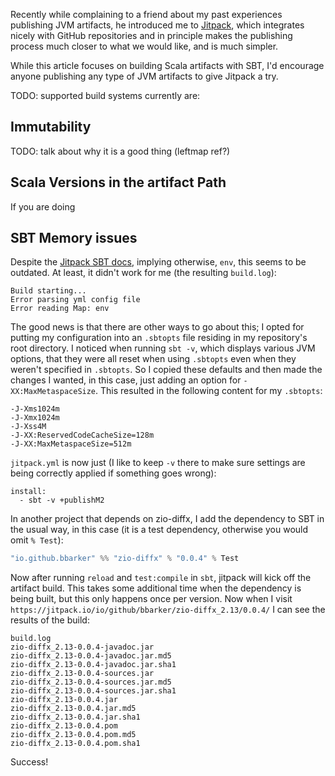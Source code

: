 
Recently while complaining to a friend about my past experiences publishing
JVM artifacts, he introduced me to [Jitpack](https://jitpack.io/),
which integrates nicely
with GitHub repositories and in principle makes the publishing process
much closer to what we would like, and is much simpler.


While this article focuses on building Scala artifacts with
SBT, I'd encourage anyone publishing any type of JVM artifacts to
give Jitpack a try.

TODO: supported build systems currently are:

## Immutability

TODO: talk about why it is a good thing (leftmap ref?)

## Scala Versions in the artifact Path

If you are doing

## SBT Memory issues

Despite the [Jitpack SBT docs](https://jitpack.io/docs/BUILDING/#sbt-projects),
implying otherwise, `env`, this seems to be outdated. At least, it didn't work for me (the resulting `build.log`):

```
Build starting...
Error parsing yml config file
Error reading Map: env
```

The good news is that there are other ways to go about this; I opted for
putting my configuration into an `.sbtopts` file residing in my repository's
root directory. I noticed when running `sbt -v`, which displays various
JVM options, that they were all reset when using `.sbtopts` even when
they weren't specified in `.sbtopts`. So I copied these defaults and then
made the changes I wanted, in this case, just adding an option for
`-XX:MaxMetaspaceSize`. This resulted in the following content for my
`.sbtopts`:

```
-J-Xms1024m
-J-Xmx1024m
-J-Xss4M
-J-XX:ReservedCodeCacheSize=128m
-J-XX:MaxMetaspaceSize=512m
```

`jitpack.yml` is now just (I like to keep `-v` there to make sure settings are
being correctly applied if something goes wrong):

```
install:
  - sbt -v +publishM2
```


In another project that depends on zio-diffx, I add the dependency to SBT in
the usual way, in this case (it is a test dependency, otherwise you would omit `% Test`):

```scala
"io.github.bbarker" %% "zio-diffx" % "0.0.4" % Test
```


Now after running `reload` and `test:compile` in `sbt`, jitpack will kick off the artifact build. This takes some additional time when the dependency
is being built, but this only happens once per version. Now when I visit `https://jitpack.io/io/github/bbarker/zio-diffx_2.13/0.0.4/` I can see
the results of the build:

```
build.log
zio-diffx_2.13-0.0.4-javadoc.jar
zio-diffx_2.13-0.0.4-javadoc.jar.md5
zio-diffx_2.13-0.0.4-javadoc.jar.sha1
zio-diffx_2.13-0.0.4-sources.jar
zio-diffx_2.13-0.0.4-sources.jar.md5
zio-diffx_2.13-0.0.4-sources.jar.sha1
zio-diffx_2.13-0.0.4.jar
zio-diffx_2.13-0.0.4.jar.md5
zio-diffx_2.13-0.0.4.jar.sha1
zio-diffx_2.13-0.0.4.pom
zio-diffx_2.13-0.0.4.pom.md5
zio-diffx_2.13-0.0.4.pom.sha1
```

Success!


